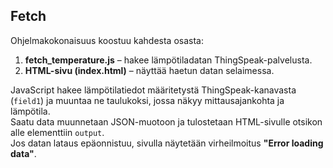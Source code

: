 ## Fetch
Ohjelmakokonaisuus koostuu kahdesta osasta:  
1. **fetch_temperature.js** – hakee lämpötiladatan ThingSpeak-palvelusta.  
2. **HTML-sivu (index.html)** – näyttää haetun datan selaimessa.

JavaScript hakee lämpötilatiedot määritetystä ThingSpeak-kanavasta (`field1`) ja muuntaa ne taulukoksi, jossa näkyy mittausajankohta ja lämpötila.  
Saatu data muunnetaan JSON-muotoon ja tulostetaan HTML-sivulle otsikon alle elementtiin `output`.  
Jos datan lataus epäonnistuu, sivulla näytetään virheilmoitus **"Error loading data"**.
